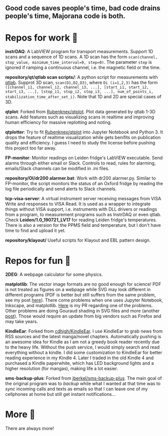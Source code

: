## Good code saves people's time, bad code drains people's time, Majorana code is both.

# Repos for work :wrench:

**instrDAQ**: A LabVIEW program for transport measurements. Support 1D scans and a sequence of 1D scans. A 1D scan has the form `scan(channel, stop_value, minimum_time_interval=0, step=0)`. The parameter `step` is ignored if ramping a continuous channel, i.e. the magnetic field or the time.

**repository/qt/qtlab scan scripts/**: A python script for measurements with [qtlab](http://qtlab.sourceforge.net/). Supprot 3D scan, `scan(D1,D2,D3)`, where `Di (i=1,2,3)` has the form `([channel_i1, channel_i2, channel_i3, ...], [start_i1, start_i2, start_i3, ...], [stop_i1, stop_i2, stop_i3, ...], num_of_points_i, stabilization_time_after_set_i)`. Note that 1D and 2D are special cases of 3D.

**qtplot**: Forked from [Rubenknex/qtplot](https://github.com/Rubenknex/qtplot). Plot data generated by qtlab 1-3D scans. Add features such as visualizing scans in realtime and improving human efficiency for massive replotting and noting.

**qtplotter**: Try to fit [Rubenknex/qtplot](https://github.com/Rubenknex/qtplot) into Jupyter Notebook and Python 3. It drops the feature of realtime visualization while gets benifits on publication quality and efficiency. I guess I need to study the license before pushing this project too far away.

**FP-monitor**: Monitor readings on Leiden fridge's LabVIEW executable. Send alarms through either email or Slack. Controls to read, rules for alarming, emails/Slack channels can be modified in .ini files.

**repository/OI/dr200 alarmer.bat**: Work with dr200 alarmer.py. Similar to FP-monitor, the script monitors the status of an Oxford fridge by reading the log file periodically and send alerts to Slack channels.

**tcp-visa-server**: A virtual instrument server receiving messages from VISA Write and responses to VISA Read. It is used as a wrapper to integrate things without VISA support, i.e. instruments with DLL drivers or readings from a program, to measurement programs such as InstrDAQ or even qtlab. Check **Leiden/1.0_190721_LV17** for reading Leiden fridge's temperatures. There is also a version for the PPMS field and temperature, but I don't have time to find and upload it yet.

**repository/klayout/** Useful scripts for Klayout and EBL pattern design.

# Repos for fun :beer:

**2DEG**: A webpage calculator for some physics.

**matplotlib**: The vector image formats are no good enough for science! PDF is not treated as figures on a webpage while SVG may look different in different programs (PDF is better but still suffers from the same problem, see my post [here](https://cover-me.github.io/2019/02/17/Save-2d-data-as-a-figure.html)). There come problems when one uses Jupyter Notebook, Inkscape, and matplotlib. [Here](https://github.com/matplotlib/matplotlib/pull/17062) is my PR regarding one of the problems. Other problems are doing Gouraud shading in SVG files and more (another [post](https://cover-me.github.io/2020/04/18/Save-2D-data-as-a-figure-III.html)).  Those would require an update from big vendors such as Firefox and may take years.

**KindleEar**: Forked from [cdhigh/KindleEar](https://github.com/cdhigh/KindleEar). I use KindleEar to grab news from RSS sources and the latest manga/novel chapters. Automatically pushing is an awesome idea for Kindle as I am not a greedy book reader recently due to the heavy life. Without the push service, I would simply search and read everything without a kindle. I did some customization to KindleEar for better reading experience in my Kindle 4. Later I traded in the old Kindle 4 and purchased a Kindle paperwhite, which has LED background lights and a higher resolution (for mangas), making life a lot easier. 

**sms-backup-plus**: Forked from [jberkel/sms-backup-plus](https://github.com/jberkel/sms-backup-plus). The main goal of the original program was to _backup_ while what I wanted at that time was to _sync_ incoming calls and texts as emails so that I can leave one of my cellphones at home but still get instant notifications...



# More :moyai:

There are always more!

